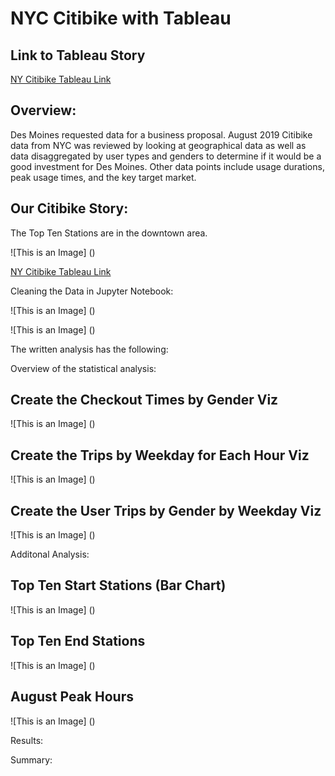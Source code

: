 # NYC Citibike with Tableau

## Link to Tableau Story 
[NY Citibike Tableau Link](https://public.tableau.com/app/profile/alex.borden/viz/NYCCitibikeChallenge_16632687147950/CitibikeStory?publish=yes")

## Overview: 

Des Moines requested data for a business proposal. August 2019 Citibike data from NYC was reviewed by looking at geographical data as well as data disaggregated by user types and genders to determine if it would be a good investment for Des Moines. Other data points include usage durations, peak usage times, and the key target market.

## Our Citibike Story: 

The Top Ten Stations are in the downtown area.

![This is an Image] ()

[NY Citibike Tableau Link](https://public.tableau.com/app/profile/alex.borden/viz/NYCCitibikeChallenge_16632687147950/CitibikeStory?publish=yes")

Cleaning the Data in Jupyter Notebook:

![This is an Image] ()

![This is an Image] ()

The written analysis has the following:

Overview of the statistical analysis:

## Create the Checkout Times by Gender Viz

![This is an Image] ()

## Create the Trips by Weekday for Each Hour Viz

![This is an Image] ()

## Create the User Trips by Gender by Weekday Viz

![This is an Image] ()


Additonal Analysis:

## Top Ten Start Stations (Bar Chart)

![This is an Image] ()

## Top Ten End Stations

![This is an Image] ()

## August Peak Hours

![This is an Image] ()


Results:


Summary:


